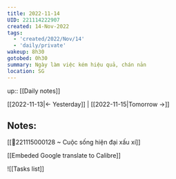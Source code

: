 ```yaml
---
title: 2022-11-14
UID: 221114222907
created: 14-Nov-2022
tags:
  - 'created/2022/Nov/14'
  - 'daily/private'
wakeup: 8h30
gotobed: 0h30
summary: Ngày làm việc kém hiệu quả, chán nản
location: SG
---
```

up:: [[Daily notes]]

[[2022-11-13|<- Yesterday]] | [[2022-11-15|Tomorrow ->]]

## Notes:


[[💬221115000128 ~ Cuộc sống hiện đại xấu xí]]

[[Embeded Google translate to Calibre]]

![[Tasks list]]

